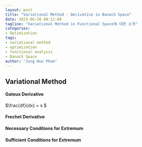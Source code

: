 ```yaml
---
layout: post
title: "Variational Method - Derivative in Banach Space"
date: 2023-06-26 08:12:09
tagline: "Variational Method in Functional Space에 대한 소개"
categories:
- Optimization
tags:
- variational method
- optimization
- functional analysis
- Banach Space
author: "Jung Hun Phee"
---
```


## Variational Method

#### Gateux Derivative
$\frac{df}{dx} = s $

#### Frechet Derivative

#### Necessary Conditions for Extremum

#### Sufficient Conditions for Extremum

